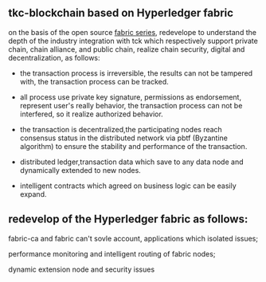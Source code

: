 ## tkc-blockchain based on Hyperledger fabric
  on the basis of the open source [fabric series](https://github.com/hyperledger/fabric), redevelope to understand the depth of the industry integration with tck which respectively support private chain, chain alliance, and public chain, realize chain security, digital and decentralization, as follows:

-   the transaction process is irreversible, the results can not be tampered with, the transaction process can be tracked.
   
- all process use private key signature, permissions as endorsement, represent user's really behavior, the transaction process can not be interfered, so it realize authorized behavior.

-  the transaction is decentralized,the participating nodes reach  consensus status in the distributed network via pbtf (Byzantine algorithm) to ensure the stability and performance of the transaction.
-  distributed ledger,transaction data which save to any data node and dynamically extended to new nodes.
- intelligent contracts which agreed on business logic can be easily expand.
## redevelop of the Hyperledger fabric  as follows:
<p>fabric-ca and fabric can't sovle  account, applications which isolated issues; </p>
<p>performance monitoring and intelligent routing of fabric nodes;</p>
<p>dynamic extension node and security issues </p>
